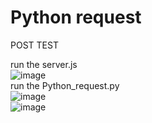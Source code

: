Python request
==============
POST TEST</br>

run the server.js</br>
![image](https://imneverdied.github.io/Python-note/Python%20request/req1.jpg)</br>
run the Python_request.py</br>
![image](https://imneverdied.github.io/Python-note/Python%20request/req2.jpg)</br>
![image](https://imneverdied.github.io/Python-note/Python%20request/req3.jpg)</br>
